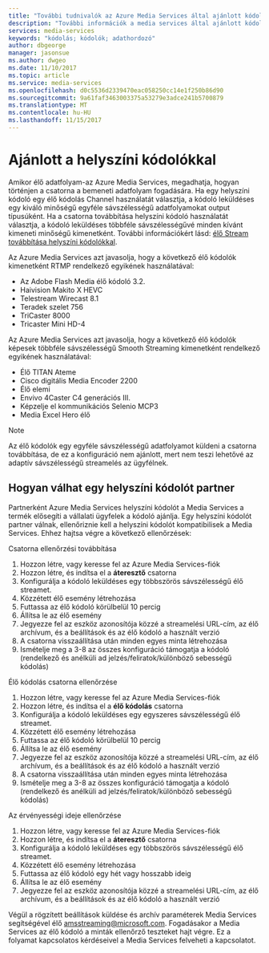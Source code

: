 ```yaml
---
title: "További tudnivalók az Azure Media Services által ajánlott kódolók |} Microsoft Docs"
description: "További információk a media services által ajánlott kódolók"
services: media-services
keywords: "kódolás; kódolók; adathordozó"
author: dbgeorge
manager: jasonsue
ms.author: dwgeo
ms.date: 11/10/2017
ms.topic: article
ms.service: media-services
ms.openlocfilehash: d0c5536d2339470eac058250cc14e1f250b86d90
ms.sourcegitcommit: 9a61faf3463003375a53279e3adce241b5700879
ms.translationtype: MT
ms.contentlocale: hu-HU
ms.lasthandoff: 11/15/2017
---
```

# <a name="recommended-on-premises-encoders"></a>Ajánlott a helyszíni kódolókkal
Amikor élő adatfolyam-az Azure Media Services, megadhatja, hogyan történjen a csatorna a bemeneti adatfolyam fogadására. Ha egy helyszíni kódoló egy élő kódolás Channel használatát választja, a kódoló leküldéses egy kiváló minőségű egyféle sávszélességű adatfolyamokat output típusúként. Ha a csatorna továbbítása helyszíni kódoló használatát választja, a kódoló leküldéses többféle sávszélességűvé minden kívánt kimeneti minőségű kimenetként. További információkért lásd: [élő Stream továbbítása helyszíni kódolókkal](media-services-live-streaming-with-onprem-encoders.md).

Az Azure Media Services azt javasolja, hogy a következő élő kódolók kimenetként RTMP rendelkező egyikének használatával:
- Az Adobe Flash Media élő kódoló 3.2.
- Haivision Makito X HEVC
- Telestream Wirecast 8.1
- Teradek szelet 756
- TriCaster 8000
- Tricaster Mini HD-4

Az Azure Media Services azt javasolja, hogy a következő élő kódolók képesek többféle sávszélességű Smooth Streaming kimenetként rendelkező egyikének használatával:
- Élő TITAN Ateme
- Cisco digitális Media Encoder 2200
- Élő elemi
- Envivo 4Caster C4 generációs III.
- Képzelje el kommunikációs Selenio MCP3
- Media Excel Hero élő

> [!NOTE]
> Az élő kódolók egy egyféle sávszélességű adatfolyamot küldeni a csatorna továbbítása, de ez a konfiguráció nem ajánlott, mert nem teszi lehetővé az adaptív sávszélességű streamelés az ügyfélnek.

## <a name="how-to-become-an-on-prem-encoder-partner"></a>Hogyan válhat egy helyszíni kódolót partner
Partnerként Azure Media Services helyszíni kódolót a Media Services a termék elősegíti a vállalati ügyfelek a kódoló ajánlja. Egy helyszíni kódolót partner válnak, ellenőriznie kell a helyszíni kódolót kompatibilisek a Media Services. Ehhez hajtsa végre a következő ellenőrzések:

Csatorna ellenőrzési továbbítása
1. Hozzon létre, vagy keresse fel az Azure Media Services-fiók
2. Hozzon létre, és indítsa el a **áteresztő** csatorna
3. Konfigurálja a kódoló leküldéses egy többszörös sávszélességű élő streamet.
4. Közzétett élő esemény létrehozása
5. Futtassa az élő kódoló körülbelül 10 percig
6. Állítsa le az élő esemény
7. Jegyezze fel az eszköz azonosítója közzé a streamelési URL-cím, az élő archívum, és a beállítások és az élő kódoló a használt verzió
8. A csatorna visszaállítása után minden egyes minta létrehozása
9. Ismételje meg a 3-8 az összes konfiguráció támogatja a kódoló (rendelkező és anélküli ad jelzés/feliratok/különböző sebességű kódolás)

Élő kódolás csatorna ellenőrzése
1. Hozzon létre, vagy keresse fel az Azure Media Services-fiók
2. Hozzon létre, és indítsa el a **élő kódolás** csatorna
3. Konfigurálja a kódoló leküldéses egy egyszeres sávszélességű élő streamet.
4. Közzétett élő esemény létrehozása
5. Futtassa az élő kódoló körülbelül 10 percig
6. Állítsa le az élő esemény
7. Jegyezze fel az eszköz azonosítója közzé a streamelési URL-cím, az élő archívum, és a beállítások és az élő kódoló a használt verzió
8. A csatorna visszaállítása után minden egyes minta létrehozása
9. Ismételje meg a 3-8 az összes konfiguráció támogatja a kódoló (rendelkező és anélküli ad jelzés/feliratok/különböző sebességű kódolás)

Az érvényességi ideje ellenőrzése
1. Hozzon létre, vagy keresse fel az Azure Media Services-fiók
2. Hozzon létre, és indítsa el a **áteresztő** csatorna
3. Konfigurálja a kódoló leküldéses egy többszörös sávszélességű élő streamet.
4. Közzétett élő esemény létrehozása
5. Futtassa az élő kódoló egy hét vagy hosszabb ideig
6. Állítsa le az élő esemény
7. Jegyezze fel az eszköz azonosítója közzé a streamelési URL-cím, az élő archívum, és a beállítások és az élő kódoló a használt verzió

Végül a rögzített beállítások küldése és archív paraméterek Media Services segítségével élő amsstreaming@microsoft.com. Fogadásakor a Media Services az élő kódoló a minták ellenőrző teszteket hajt végre. Ez a folyamat kapcsolatos kérdéseivel a Media Services felveheti a kapcsolatot.